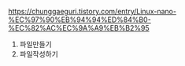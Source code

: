 https://chunggaeguri.tistory.com/entry/Linux-nano-%EC%97%90%EB%94%94%ED%84%B0-%EC%82%AC%EC%9A%A9%EB%B2%95

1. 파일만들기
2. 파일작성하기
